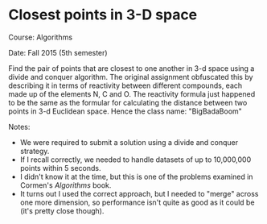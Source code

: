 # Closest points in 3-D space
Course: Algorithms

Date: Fall 2015 (5th semester)

Find the pair of points that are closest to one another in 3-d space using a divide and conquer algorithm. The original assignment obfuscated this by describing it in terms of reactivity between different compounds, each made up of the elements N, C and O. The reactivity formula just happened to be the same as the formular for calculating the distance between two points in 3-d Euclidean space. Hence the class name: "BigBadaBoom"

Notes:
* We were required to submit a solution using a divide and conquer strategy.
* If I recall correctly, we needed to handle datasets of up to 10,000,000 points within 5 seconds.
* I didn't know it at the time, but this is one of the problems examined in Cormen's *Algorithms* book.
* It turns out I used the correct approach, but I needed to "merge" across one more dimension, so performance isn't quite as good as it could be (it's pretty close though).

